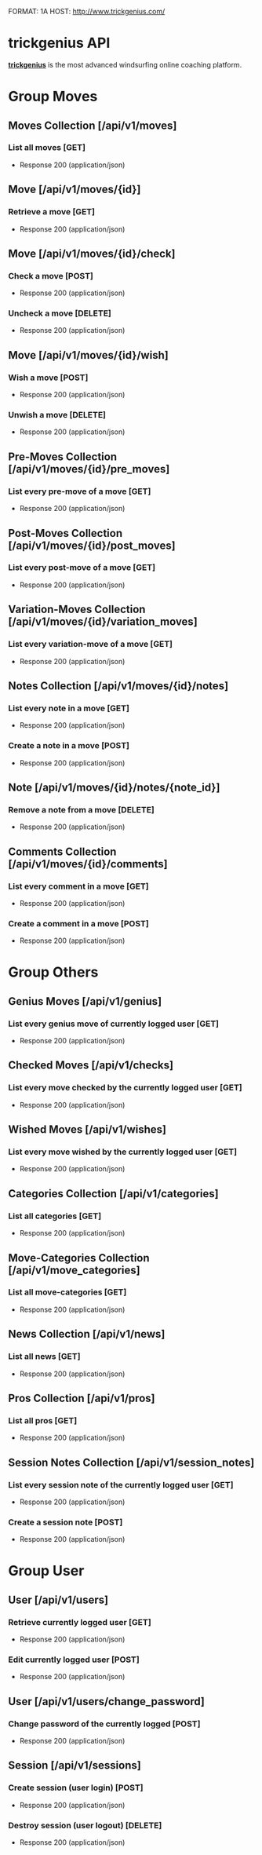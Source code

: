 FORMAT: 1A
HOST: http://www.trickgenius.com/

# trickgenius API
[**trickgenius**](http://www.trickgenius.com/) is the most advanced windsurfing online coaching platform.

# Group Moves
## Moves Collection [/api/v1/moves]
### List all moves [GET]
+ Response 200 (application/json)

## Move [/api/v1/moves/{id}]
### Retrieve a move [GET]
+ Response 200 (application/json)

## Move [/api/v1/moves/{id}/check]
### Check a move [POST]
+ Response 200 (application/json)

### Uncheck a move [DELETE]
+ Response 200 (application/json)

## Move [/api/v1/moves/{id}/wish]
### Wish a move [POST]
+ Response 200 (application/json)

### Unwish a move [DELETE]
+ Response 200 (application/json)

## Pre-Moves Collection [/api/v1/moves/{id}/pre_moves]
### List every pre-move of a move [GET]
+ Response 200 (application/json)

## Post-Moves Collection [/api/v1/moves/{id}/post_moves]
### List every post-move of a move [GET]
+ Response 200 (application/json)

## Variation-Moves Collection [/api/v1/moves/{id}/variation_moves]
### List every variation-move of a move [GET]
+ Response 200 (application/json)

## Notes Collection [/api/v1/moves/{id}/notes]
### List every note in a move [GET]
+ Response 200 (application/json)

### Create a note in a move [POST]
+ Response 200 (application/json)

## Note [/api/v1/moves/{id}/notes/{note_id}]
### Remove a note from a move [DELETE]
+ Response 200 (application/json)

## Comments Collection [/api/v1/moves/{id}/comments]
### List every comment in a move [GET]
+ Response 200 (application/json)

### Create a comment in a move [POST]
+ Response 200 (application/json)



# Group Others
## Genius Moves [/api/v1/genius]
### List every genius move of currently logged user [GET]
+ Response 200 (application/json)

## Checked Moves [/api/v1/checks]
### List every move checked by the currently logged user [GET]
+ Response 200 (application/json)

## Wished Moves [/api/v1/wishes]
### List every move wished by the currently logged user [GET]
+ Response 200 (application/json)

## Categories Collection [/api/v1/categories]
### List all categories [GET]
+ Response 200 (application/json)

## Move-Categories Collection [/api/v1/move_categories]
### List all move-categories [GET]
+ Response 200 (application/json)

## News Collection [/api/v1/news]
### List all news [GET]
+ Response 200 (application/json)

## Pros Collection [/api/v1/pros]
### List all pros [GET]
+ Response 200 (application/json)

## Session Notes Collection [/api/v1/session_notes]
### List every session note of the currently logged user [GET]
+ Response 200 (application/json)

### Create a session note [POST]
+ Response 200 (application/json)



# Group User
## User [/api/v1/users]
### Retrieve currently logged user [GET]
+ Response 200 (application/json)

### Edit currently logged user [POST]
+ Response 200 (application/json)

## User [/api/v1/users/change_password]
### Change password of the currently logged [POST]
+ Response 200 (application/json)

## Session [/api/v1/sessions]
### Create session (user login) [POST]
+ Response 200 (application/json)

### Destroy session (user logout) [DELETE]
+ Response 200 (application/json)
